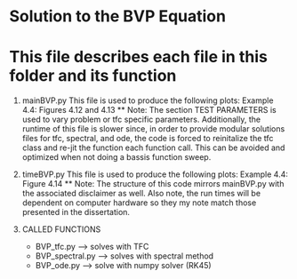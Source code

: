 # Solution to the BVP Equation
# This file describes each file in this folder and its function

1. mainBVP.py
    This file is used to produce the following plots:
    Example 4.4: Figures 4.12 and 4.13
** Note: The section TEST PARAMETERS is used to vary problem or tfc specific parameters. Additionally, the runtime of this file is slower since, in order to provide modular solutions files for tfc, spectral, and ode, the code is forced to reinitalize the tfc class and re-jit the function each function call. This can be avoided and optimized when not doing a bassis function sweep.

2. timeBVP.py
    This file is used to produce the following plots:
        Example 4.4: Figure 4.14
** Note: The structure of this code mirrors mainBVP.py with the associated disclaimer as well. Also note, the run times will be dependent on computer hardware so they my note match those presented in the dissertation.

3. CALLED FUNCTIONS
    - BVP_tfc.py       --> solves with TFC
    - BVP_spectral.py  --> solves with spectral method
    - BVP_ode.py       --> solve with numpy solver (RK45)
